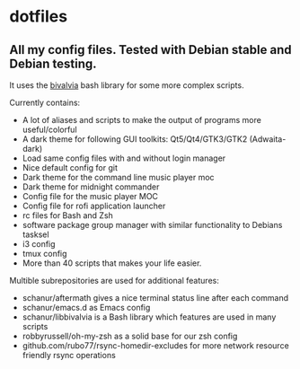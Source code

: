 # dotfiles

## All my config files. Tested with Debian stable and Debian testing.

It uses the [bivalvia](https://github.com/schanur/libbivalvia) bash library for some more complex scripts.

Currently contains:
   * A lot of aliases and scripts to make the output of programs more useful/colorful
   * A dark theme for following GUI toolkits: Qt5/Qt4/GTK3/GTK2 (Adwaita-dark)
   * Load same config files with and without login manager
   * Nice default config for git
   * Dark theme for the command line music player moc
   * Dark theme for midnight commander
   * Config file for the music player MOC
   * Config file for rofi application launcher
   * rc files for Bash and Zsh
   * software package group manager with similar functionality to Debians tasksel
   * i3 config
   * tmux config
   * More than 40 scripts that makes your life easier.

Multible subrepositories are used for additional features:
   * schanur/aftermath gives a nice terminal status line after each command
   * schanur/emacs.d as Emacs config
   * schanur/libbivalvia is a Bash library which features are used in many scripts
   * robbyrussell/oh-my-zsh as a solid base for our zsh config
   * github.com/rubo77/rsync-homedir-excludes for more network resource friendly rsync operations

